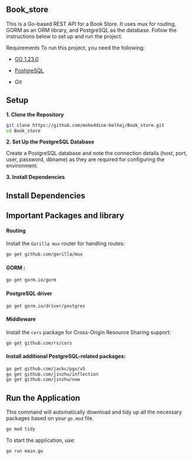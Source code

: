 ## Book_store
This is a Go-based REST API for a Book Store. It uses mux for routing, GORM as an ORM library, and PostgreSQL as the database. Follow the instructions below to set up and run the project.

Requirements
To run this project, you need the following:

- [GO 1.23.0](https://go.dev/dl/) 

- [PostgreSQL](https://www.postgresql.org/download/)

- Git

## Setup
**1. Clone the Repository**

```sh
git clone https://github.com/moheddine-belhaj/Book_store.git
cd Book_store

```

**2. Set Up the PostgreSQL Database**

Create a PostgreSQL database and note the connection details (host, port, user, password, dbname) as they are required for configuring the environment.

**3. Install Dependencies**

## Install Dependencies

## Important Packages and library

#### Routing

Install the `Gorilla mux` router for handling routes:

```sh
go get github.com/gorilla/mux
```

#### GORM :

```sh 
go get gorm.io/gorm

```

#### PostgreSQL driver

```sh
go get gorm.io/driver/postgres
```

#### Middleware 

Install the `cors` package for Cross-Origin Resource Sharing support:

```sh
go get github.com/rs/cors
```

#### Install additional PostgreSQL-related packages:

```sh
go get github.com/jackc/pgx/v5
go get github.com/jinzhu/inflection
go get github.com/jinzhu/now

```

## Run the Application

This command will automatically download and tidy up all the necessary packages based on your `go.mod` file.

```sh
go mod tidy
```
To start the application, use:

```sh
go run main.go
```